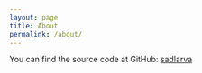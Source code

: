 ```yaml
---
layout: page
title: About
permalink: /about/
---
```


You can find the source code at GitHub:
[sadlarva](https://github.com/chussenot/sadlarva)
